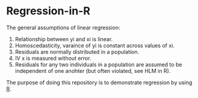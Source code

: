 <h1> Regression-in-R </h1>

The general assumptions of linear regression:

1. Relationship between yi and xi is linear.
2. Homoscedasticity, varaince of yi is constant across values of xi.
3. Residuals are normally distributed in a population.
4. IV x is measured without error.
5. Residuals for any two individuals in a population are assumed to be independent of one anohter (but often violated, see HLM in R).

The purpose of doing this repository is to demonstrate regression by using <a href="http://www.r-project.org">R</a>.
